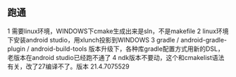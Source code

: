 
## 跑通
1 需要linux环境，WINDOWS下cmake生成出来是sln，不是makefile
2 linux环境下安装android studio，用xlunch投影到WINDOWS
3 gradle / android-gradle-plugin / android-build-tools 版本升级下，各种库gradle配置方式用新的DSL，老版本在android studio已经跑不通了
4 ndk版本不要动，这个和cmakelist语法有关，改了27编译不了。版本 21.4.7075529

